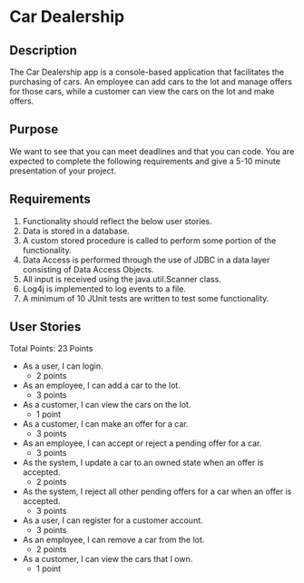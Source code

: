 # Car Dealership

## Description

   The Car Dealership app is a console-based application that facilitates the purchasing of cars. An employee can add cars to the lot and manage offers for those cars, while a customer can view the cars on the lot and make offers.
	
## Purpose

   We want to see that you can meet deadlines and that you can code. You are expected to complete the following requirements and give a 5-10 minute presentation of your project.

## Requirements
1. Functionality should reflect the below user stories.
2. Data is stored in a database.
3. A custom stored procedure is called to perform some portion of the functionality.
4. Data Access is performed through the use of JDBC in a data layer consisting of Data Access Objects.
5. All input is received using the java.util.Scanner class.
6. Log4j is implemented to log events to a file.
7. A minimum of 10 JUnit tests are written to test some functionality.


## User Stories
Total Points: 23 Points

* As a user, I can login.
	* 2 points
* As an employee, I can add a car to the lot.
	* 3 points
* As a customer, I can view the cars on the lot.
	* 1 point
* As a customer, I can make an offer for a car.
	* 3 points
* As an employee, I can accept or reject a pending offer for a car.
	* 3 points
* As the system, I update a car to an owned state when an offer is accepted.
	* 2 points
* As the system, I reject all other pending offers for a car when an offer is accepted.
	* 3 points
* As a user, I can register for a customer account.
	* 3 points
* As an employee, I can remove a car from the lot.
	* 2 points
* As a customer, I can view the cars that I own.
	* 1 point
